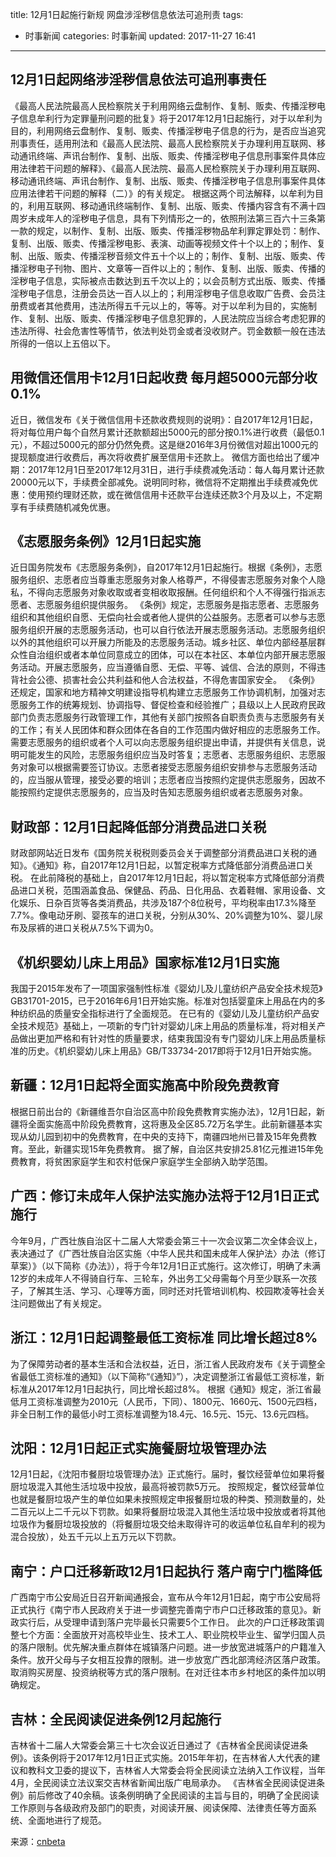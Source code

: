 title: 12月1日起施行新规 网盘涉淫秽信息依法可追刑责
tags:
  - 时事新闻
categories: 时事新闻
updated: 2017-11-27 16:41
---
## 12月1日起网络涉淫秽信息依法可追刑事责任
《最高人民法院最高人民检察院关于利用网络云盘制作、复制、贩卖、传播淫秽电子信息牟利行为定罪量刑问题的批复》将于2017年12月1日起施行，对于以牟利为目的，利用网络云盘制作、复制、贩卖、传播淫秽电子信息的行为，是否应当追究刑事责任，适用刑法和《最高人民法院、最高人民检察院关于办理利用互联网、移动通讯终端、声讯台制作、复制、出版、贩卖、传播淫秽电子信息刑事案件具体应用法律若干问题的解释》、《最高人民法院、最高人民检察院关于办理利用互联网、移动通讯终端、声讯台制作、复制、出版、贩卖、传播淫秽电子信息刑事案件具体应用法律若干问题的解释（二）》的有关规定。
根据这两个司法解释，以牟利为目的，利用互联网、移动通讯终端制作、复制、出版、贩卖、传播内容含有不满十四周岁未成年人的淫秽电子信息，具有下列情形之一的，依照刑法第三百六十三条第一款的规定，以制作、复制、出版、贩卖、传播淫秽物品牟利罪定罪处罚：制作、复制、出版、贩卖、传播淫秽电影、表演、动画等视频文件十个以上的；制作、复制、出版、贩卖、传播淫秽音频文件五十个以上的；制作、复制、出版、贩卖、传播淫秽电子刊物、图片、文章等一百件以上的；制作、复制、出版、贩卖、传播的淫秽电子信息，实际被点击数达到五千次以上的；以会员制方式出版、贩卖、传播淫秽电子信息，注册会员达一百人以上的；利用淫秽电子信息收取广告费、会员注册费或者其他费用，违法所得五千元以上的，等等。对于以牟利为目的，实施制作、复制、出版、贩卖、传播淫秽电子信息犯罪的，人民法院应当综合考虑犯罪的违法所得、社会危害性等情节，依法判处罚金或者没收财产。罚金数额一般在违法所得的一倍以上五倍以下。

## 用微信还信用卡12月1日起收费 每月超5000元部分收0.1%
近日，微信发布《关于微信信用卡还款收费规则的说明》：自2017年12月1日起，将对每位用户每个自然月累计还款额超出5000元的部分按0.1%进行收费（最低0.1元），不超过5000元的部分仍然免费。这是继2016年3月份微信对超出1000元的提现额度进行收费后，再次将收费扩展至信用卡还款上。
微信方面也给出了缓冲期：2017年12月1日至2017年12月31日，进行手续费减免活动：每人每月累计还款20000元以下，手续费全部减免。说明同时称，微信将不定期推出手续费减免优惠：使用预约理财还款，或在微信信用卡还款平台连续还款3个月及以上，不定期享有手续费随机减免优惠。

## 《志愿服务条例》12月1日起实施
近日国务院发布《志愿服务条例》，自2017年12月1日起施行。根据《条例》，志愿服务组织、志愿者应当尊重志愿服务对象人格尊严，不得侵害志愿服务对象个人隐私，不得向志愿服务对象收取或者变相收取报酬。任何组织和个人不得强行指派志愿者、志愿服务组织提供服务。
《条例》规定，志愿服务是指志愿者、志愿服务组织和其他组织自愿、无偿向社会或者他人提供的公益服务。志愿者可以参与志愿服务组织开展的志愿服务活动，也可以自行依法开展志愿服务活动。志愿服务组织以外的其他组织可以开展力所能及的志愿服务活动。城乡社区、单位内部经基层群众性自治组织或者本单位同意成立的团体，可以在本社区、本单位内部开展志愿服务活动。开展志愿服务，应当遵循自愿、无偿、平等、诚信、合法的原则，不得违背社会公德、损害社会公共利益和他人合法权益，不得危害国家安全。
《条例》还规定，国家和地方精神文明建设指导机构建立志愿服务工作协调机制，加强对志愿服务工作的统筹规划、协调指导、督促检查和经验推广；县级以上人民政府民政部门负责志愿服务行政管理工作，其他有关部门按照各自职责负责与志愿服务有关的工作；有关人民团体和群众团体在各自的工作范围内做好相应的志愿服务工作。需要志愿服务的组织或者个人可以向志愿服务组织提出申请，并提供有关信息，说明可能发生的风险，志愿服务组织应当及时答复；志愿者、志愿服务组织、志愿服务对象可以根据需要签订协议。志愿者接受志愿服务组织安排参与志愿服务活动的，应当服从管理，接受必要的培训；志愿者应当按照约定提供志愿服务，因故不能按照约定提供志愿服务的，应当及时告知志愿服务组织或者志愿服务对象。

## 财政部：12月1日起降低部分消费品进口关税
财政部网站近日发布《国务院关税税则委员会关于调整部分消费品进口关税的通知》。《通知》称，自2017年12月1日起，以暂定税率方式降低部分消费品进口关税。
在此前降税的基础上，自2017年12月1日起，将以暂定税率方式降低部分消费品进口关税，范围涵盖食品、保健品、药品、日化用品、衣着鞋帽、家用设备、文化娱乐、日杂百货等各类消费品，共涉及187个8位税号，平均税率由17.3%降至7.7%。像电动牙刷、婴孩车的进口关税，分别从30%、20%调整为10%、婴儿尿布及尿裤的进口关税从7.5%下调为0。

## 《机织婴幼儿床上用品》国家标准12月1日实施
我国于2015年发布了一项国家强制性标准《婴幼儿及儿童纺织产品安全技术规范》GB31701-2015，已于2016年6月1日开始实施。标准对包括婴童床上用品在内的多种纺织品的质量安全指标进行了全面规范。
在已有的《婴幼儿及儿童纺织产品安全技术规范》基础上，一项新的专门针对婴幼儿床上用品的质量标准，将对相关产品做出更加严格和有针对性的质量要求，结束我国没有专门婴幼儿床上用品质量标准的历史。《机织婴幼儿床上用品》GB/T33734-2017即将于12月1日开始实施。

## 新疆：12月1日起将全面实施高中阶段免费教育
根据日前出台的《新疆维吾尔自治区高中阶段免费教育实施办法》，12月1日起，新疆将全面实施高中阶段免费教育，这将惠及全区85.72万名学生。此前新疆基本实现从幼儿园到初中的免费教育，在中央的支持下，南疆四地州已普及15年免费教育。至此，新疆实现15年免费教育。
据了解，自治区共安排25.81亿元推进15年免费教育，将贫困家庭学生和农村低保户家庭学生全部纳入助学范围。

## 广西：修订未成年人保护法实施办法将于12月1日正式施行
今年9月，广西壮族自治区十二届人大常委会第三十一次会议第二次全体会议上，表决通过了《广西壮族自治区实施〈中华人民共和国未成年人保护法〉办法（修订草案）》（以下简称《办法》），将于今年12月1日正式施行。这次修订，明确了未满12岁的未成年人不得骑自行车、三轮车，外出务工父母需每个月至少联系一次孩子，了解其生活、学习、心理等方面，同时还对托管培训机构、校园欺凌等社会关注问题做出了有关规定。

## 浙江：12月1日起调整最低工资标准 同比增长超过8%
为了保障劳动者的基本生活和合法权益，近日，浙江省人民政府发布《关于调整全省最低工资标准的通知》（以下简称“《通知》”），决定调整浙江省最低工资标准，新标准从2017年12月1日起执行，同比增长超过8%。
根据《通知》规定，浙江省最低月工资标准调整为2010元（人民币，下同）、1800元、1660元、1500元四档，非全日制工作的最低小时工资标准调整为18.4元、16.5元、15元、13.6元四档。

## 沈阳：12月1日起正式实施餐厨垃圾管理办法
12月1日起，《沈阳市餐厨垃圾管理办法》正式施行。届时，餐饮经营单位如果将餐厨垃圾混入其他生活垃圾中投放，最高将被罚款5万元。
按照规定，餐饮经营单位也就是餐厨垃圾产生的单位如果未按照规定申报餐厨垃圾的种类、预测数量的，处二百元以上二千元以下罚款。如果将餐厨垃圾混入其他生活垃圾中投放或者将其他垃圾作为餐厨垃圾投放的（将餐厨垃圾交给未取得许可的收运单位私自牟利的视为混合投放），处五千元以上五万元以下罚款。

## 南宁：户口迁移新政12月1日起执行 落户南宁门槛降低
广西南宁市公安局近日召开新闻通报会，宣布从今年12月1日起，南宁市公安局将正式执行《南宁市人民政府关于进一步调整完善南宁市户口迁移政策的意见》。新政实行后，从受理申请到落户完毕最长只需要5个工作日。
此次的户口迁移政策调整七个方面：全面放开对高校毕业生、技术工人、职业院校毕业生、留学归国人员的落户限制。优先解决重点群体在城镇落户问题。进一步放宽进城落户的户籍准入条件。放开父母与子女相互投靠的限制。进一步放宽广西北部湾经济区落户政策。取消购买房屋、投资纳税等方式的落户限制。在对迁往本市乡村地区的条件加以明确规定。

## 吉林：全民阅读促进条例12月起施行
吉林省十二届人大常委会第三十七次会议近日通过了《吉林省全民阅读促进条例》。该条例将于2017年12月1日正式实施。2015年年初，在吉林省人大代表的建议和教科文卫委的提议下，吉林省人大常委会将全民阅读立法纳入工作议程，当年4月，全民阅读立法议案交吉林省新闻出版广电局承办。
《吉林省全民阅读促进条例》前后修改了40余稿。该条例明确了全民阅读的主旨与目的，明确了全民阅读工作原则与各级政府及部门的职责，对阅读开展、阅读保障、法律责任等方面系统、全面地进行了规范。

来源：[cnbeta]

[cnbeta]:http://www.cnbeta.com/articles/tech/674097.htm
